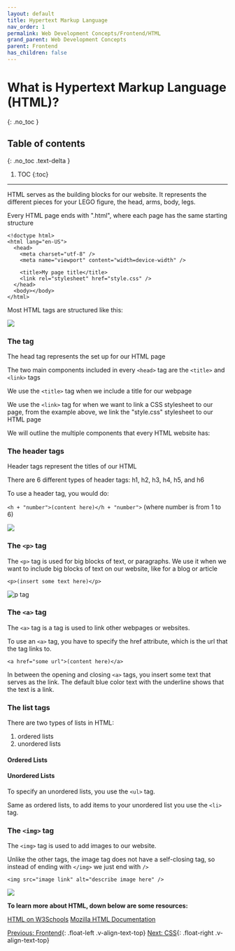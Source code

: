 ```yaml
---
layout: default
title: Hypertext Markup Language
nav_order: 1
permalink: Web Development Concepts/Frontend/HTML
grand_parent: Web Development Concepts
parent: Frontend
has_children: false
---
```


# What is Hypertext Markup Language (HTML)?
{: .no_toc }

## Table of contents
{: .no_toc .text-delta }

1. TOC
{:toc}

---

HTML serves as the building blocks for our website. It represents the different pieces for your LEGO figure, the head, arms, body, legs.

Every HTML page ends with ".html", where each page has the same starting structure

```
<!doctype html>
<html lang="en-US">
  <head>
    <meta charset="utf-8" />
    <meta name="viewport" content="width=device-width" />

    <title>My page title</title>
    <link rel="stylesheet" href="style.css" />
  </head>
  <body></body>
</html>
```

Most HTML tags are structured like this:

![](https://clearlydecoded.com/assets/images/posts/2017-09-04-anatomy-of-html-tag/html-tag-attributes.png)

### The <head> tag

The head tag represents the set up for our HTML page

The two main components included in every `<head>` tag are the `<title>` and `<link>` tags

We use the `<title>` tag when we include a title for our webpage

We use the `<link>` tag for when we want to link a CSS stylesheet to our page, from the example above, we link the "style.css" stylesheet to our HTML page

We will outline the multiple components that every HTML website has:

### The header tags

Header tags represent the titles of our HTML

There are 6 different types of header tags: h1, h2, h3, h4, h5, and h6

To use a header tag, you would do:

```<h + "number">(content here)</h + "number">``` (where number is from 1 to 6)

![](https://th.bing.com/th/id/R.f31151c9930cad0b53977ddf32d16c4d?rik=RvEoDf4v8g7cUA&riu=http%3a%2f%2fictacademy.com.ng%2fwp-content%2fuploads%2f2017%2f10%2fHeading-Tag-Hierarchy.jpg&ehk=38aWjqrzDxhB1GMnv1P4RIyBArTDY3czYf0xm8uapJw%3d&risl=&pid=ImgRaw&r=0)

### The `<p>` tag

The `<p>` tag is used for big blocks of text, or paragraphs. We use it when we want to include big blocks of text on our website, like for a blog or article

```<p>(insert some text here)</p>```

![p tag](https://blog.hubspot.com/hs-fs/hubfs/Google%20Drive%20Integration/Using%20the%20%3Cp%3E%20Tag%20in%20HTML-1.png?width=657&name=Using%20the%20%3Cp%3E%20Tag%20in%20HTML-1.png)

### The `<a>` tag

The `<a>` tag is a tag is used to link other webpages or websites. 

To use an `<a>` tag, you have to specify the href attribute, which is the url that the tag links to.

```<a href="some url">(content here)</a>```

In between the opening and closing `<a>` tags, you insert some text that serves as the link. The default blue color text with the underline shows that the text is a link.

### The list tags

There are two types of lists in HTML:

1. ordered lists
2. unordered lists

#### Ordered Lists



#### Unordered Lists

To specify an unordered lists, you use the `<ul>` tag.

Same as ordered lists, to add items to your unordered list you use the `<li>` tag.



### The `<img>` tag

The `<img>` tag is used to add images to our website.

Unlike the other tags, the image tag does not have a self-closing tag, so instead of ending with ```</img>``` we just end with ```/>```

```<img src="image link" alt="describe image here" />```

![](https://www.codewithfaraz.com/img/image%20tag%20in%20html%20how%20to%20add%20images%20in%20html%20-%20a%20beginners%20guide.jpg)

**To learn more about HTML, down below are some resources:**

[HTML on W3Schools](https://www.w3schools.com/html)
[Mozilla HTML Documentation](https://developer.mozilla.org/en-US/docs/Web/HTML)


[Previous: Frontend](../Frontend){: .float-left .v-align-text-top}
[Next: CSS](CSS){: .float-right .v-align-text-top}
